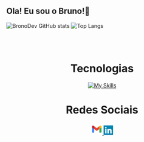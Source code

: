 ## Ola! Eu sou o Bruno!👋
![BronoDev GitHub stats](https://github-readme-stats.vercel.app/api?username=BronoDev&show_icons=true&theme=dracula&hide=issues)
![Top Langs](https://github-readme-stats.vercel.app/api/top-langs/?username=BronoDev&layout=compact&theme=dracula)

<br>

<div align="center"> 
  <div style="display: inline_block"><br>
    <h1 align="center">Tecnologias</h1> 
   </div>

   [![My Skills](https://skills.thijs.gg/icons?i=html,css,bootstrap,javascript,php,mysql,wordpress&theme=light)](https://skills.thijs.gg)
    
  
  <h1 align="center">Redes Sociais</h1>
    <a href = "mailto: contatobrono@gmail.com">
      <img width="30" src="gmail.svg">
    </a>
    <a href = "https://www.linkedin.com/in/brono/">
      <img width="25" src="linkedin.svg">
    </a>
</div>
  

